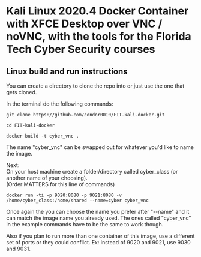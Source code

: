 # Kali Linux 2020.4 Docker Container with XFCE Desktop over VNC / noVNC, with the tools for the Florida Tech Cyber Security courses

## Linux build and run instructions

You can create a directory to clone the repo into or just use the one that gets cloned.

In the terminal do the following commands:

```
git clone https://github.com/condor0010/FIT-kali-docker.git

cd FIT-kali-docker

docker build -t cyber_vnc .
```
The name "cyber_vnc" can be swapped out for whatever you'd like to name the image.

Next:  
On your host machine create a folder/directory called cyber_class (or another name of your choosing).  
(Order MATTERS for this line of commands)

```
docker run -ti -p 9020:8080 -p 9021:8080 -v /home/cyber_class:/home/shared --name=cyber cyber_vnc
```

Once again the you can choose the name you prefer after "--name" and it can match the image name you already used. The ones called "cyber_vnc" in the example commands have to be the same to work though. 

Also if you plan to run more than one container of this image, use a different set of ports or they could conflict. Ex: instead of 9020 and 9021, use 9030 and 9031. 
